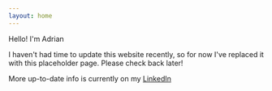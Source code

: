 ```yaml
---
layout: home
--- 
```


Hello! I'm Adrian

I haven't had time to update this website recently, so for now I've replaced it with this placeholder page. Please check back later!

More up-to-date info is currently on my [LinkedIn](https://www.linkedin.com/in/adrian-vovk/)
